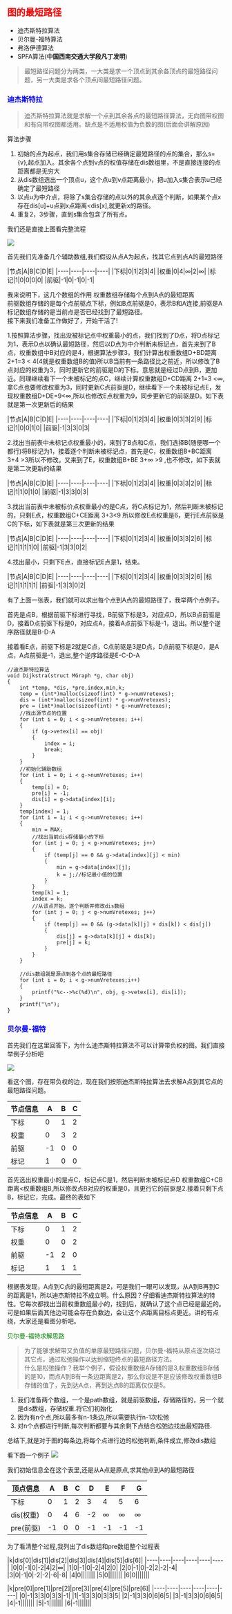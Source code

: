<h2 style="color:red">图的最短路径</h2>

+ 迪杰斯特拉算法
+ 贝尔曼-福特算法
+ 弗洛伊德算法
+ SPFA算法(**中国西南交通大学段凡丁发明**)

> 最短路径问题分为两类，一大类是求一个顶点到其余各顶点的最短路径问题，另一大类是求各个顶点间最短路径问题。

<h3 style="color:blue">迪杰斯特拉</h3>

> 迪杰斯特拉算法就是求解一个点到其余各点的最短路径算法，无向图带权图和有向带权图都适用。缺点是不适用权值为负数的图(后面会讲解原因)

算法步骤

1. 初始的点为起点，我们用s集合存储已经确定最短路径的点的集合，那么s={v},起点加入。其余各个点到v点的权值存储在dis数组里，不是直接连接的点距离都是无穷大
2. 从dis数组选出一个顶点u，这个点u到v点距离最小，把u加入s集合表示u已经确定了最短路径
3. 以点u为中介点，将除了s集合存储的点以外的其余点逐个判断，如果某个点x存在dis[u]+u点到x点距离<dis[x],就更新x的路径。
4. 重复2，3步骤，直到s集合包含了所有点。

我们还是直接上图看完整流程

![](image/tree24.jpg)

首先我们先准备几个辅助数组,我们假设从点A为起点，找其它点到点A的最短路径

|节点|A|B|C|D|E|
|----|----|----|----|
|下标|0|1|2|3|4|
|权重|0|4|∞|2|∞|
|标记|1|0|0|0|0|
|前驱|-1|0|-1|0|-1|

我来说明下，这几个数组的作用
权重数组存储每个点到A点的最短距离<br>
前驱数组存储的是每个点前驱点下标，例如B点前驱是0，表示B和A连接,前驱是A<br>
标记数组存储的是当前点是否已经找到了最短路径。<br>
接下来我们准备工作做好了，开始干活了!

1.按照算法步骤，找出没被标记点中权重最小的点，我们找到了D点，将D点标记为1，表示D点以确认最短路径，然后以D点为中介判断未标记点，首先来到了B点，权重数组中B对应的是4，根据算法步骤3，我们计算出权重数组D+BD距离2+1=3 < 4(4就是权重数组B的值)所以B当前有一条路径比之前近，所以修改了B点对应的权重为3，同时更新它的前驱是D的下标。意思就是经过D点到B，更加近。同理继续看下一个未被标记的点C，继续计算权重数组D+CD距离 2+1=3 <∞,拿C点也要修改权重为3，同时更新C点前驱是D，继续看下一个未被标记点E，发现权重数组D+DE=9<∞,所以也修改E点权重为9，同步更新它的前驱是D。如下表就是第一次更新后的结果

|节点|A|B|C|D|E|
|----|----|----|----|
|下标|0|1|2|3|4|
|权重|0|3|3|2|9|
|标记|1|0|0|1|0|
|前驱|-1|3|3|0|3|


2.找出当前表中未标记点权重最小的，来到了B点和C点，我们选择B(随便哪一个都行)将B标记为1，接着逐个判断未被标记点，首先是C，权重数组B+BC距离 3+4 >3所以不修改。又来到了E，权重数组B+BE 3+∞ >9 ,也不修改，如下表就是第二次更新的结果

|节点|A|B|C|D|E|
|----|----|----|----|
|下标|0|1|2|3|4|
|权重|0|3|3|2|9|
|标记|1|1|0|1|0|
|前驱|-1|3|3|0|3|

3.找出当前表中未被标价点权重最小的是C点，将C点标记为1，然后判断未被标记的，只剩E点，权重数组C+CE距离 3+3<9 所以修改E点权重是6，更行E点前驱是C的下标，如下表就是第三次更新的结果

|节点|A|B|C|D|E|
|----|----|----|----|
|下标|0|1|2|3|4|
|权重|0|3|3|2|6|
|标记|1|1|1|1|0|
|前驱|-1|3|3|0|2|

4.找出最小，只剩下E点，直接标记E点是1，结束。


|节点|A|B|C|D|E|
|----|----|----|----|
|下标|0|1|2|3|4|
|权重|0|3|3|2|6|
|标记|1|1|1|1|1|
|前驱|-1|3|3|0|2|

有了上面一张表，我们就可以求出每个点到A点的最短路径了，我举两个点例子。

首先是点B，根据前驱下标进行寻找，B前驱下标是3，对应点D，所以B点前驱是D，接着D点前驱下标是0，对应点A，接着A点前驱下标是-1，退出。所以整个逆序路径就是B-D-A

接着看E点，前驱下标是2就是C点，C点前驱是3是D点，D点前驱下标是0，是A点，A点前驱是-1，退出,整个逆序路径是E-C-D-A


	//迪杰斯特拉算法
	void Dijkstra(struct MGraph *g, char obj)
	{
		int *temp, *dis, *pre,index,min,k;
		temp = (int*)malloc(sizeof(int) * g->numVretexes);
		dis = (int*)malloc(sizeof(int) * g->numVretexes);
		pre = (int*)malloc(sizeof(int) * g->numVretexes);
		//找出源节点的位置
		for (int i = 0; i < g->numVretexes; i++)
		{
			if (g->vetex[i] == obj)
			{
				index = i;
				break;
			}
		}
		//初始化辅助数组
		for (int i = 0; i < g->numVretexes; i++)
		{
			temp[i] = 0;
			pre[i] = -1;
			dis[i] = g->data[index][i];
		}
		temp[index] = 1;
		for (int i = 1; i < g->numVretexes; i++)
		{
			min = MAX;
			//找出当前dis存储最小的下标
			for (int j = 0; j < g->numVretexes; j++)
			{
				if (temp[j] == 0 && g->data[index][j] < min)
				{
					min = g->data[index][j];
					k = j;//标记最小值的位置
				}
			}
			temp[k] = 1;
			index = k;
			//从该点开始，逐个判断并修改dis数组
			for (int j = 0; j < g->numVretexes; j++)
			{
				if (temp[j] == 0 && (g->data[k][j] + dis[k]) < dis[j])
				{
					dis[j] = g->data[k][j] + dis[k];
					pre[j] = k;
				}
			}
		}
	
		//dis数组就是源点到各个点的最短路径
		for (int i = 0; i < g->numVretexes;i++)
		{
			printf("%c-->%c(%d)\n", obj, g->vetex[i], dis[i]);
		}
		printf("\n");
	}


<h3 style="color:blue">贝尔曼-福特</h3>

首先我们在这里回答下，为什么迪杰斯特拉算法不可以计算带负权的图。我们直接举例子分析吧

![](image/tree25.jpg)

看这个图，存在带负权的边，现在我们按照迪杰斯特拉算法去求解A点到其它点的最短路径问题。

|节点信息|A|B|C|
|----|----|----|----|
|下标|0|1|2|
|权重|0|3|2|
|前驱|-1|0|0|
|标记|1|0|0|

首先选出权重最小的是点C，标记点C是1，然后判断未被标记点D 权重数组C+CB距离<权重数组B,所以修改点B对应的权重是0，且更行它的前驱是2.接着只剩下点B，标记它，完成。最终的表如下

|节点信息|A|B|C|
|----|----|----|----|
|下标|0|1|2|
|权重|0|0|2|
|前驱|-1|2|0|
|标记|1|1|1|

根据表发现，A点到C点的最短距离是2，可是我们一眼可以发现，从A到B再到C的距离是1，所以迪杰斯特拉不成立啊。什么原因？仔细看迪杰斯特拉算法的特性。它每次都找出当前权重数组最小的，找到后，就确认了这个点已经是最近的。可是如果后面其他边可能会存在负数边，会让这个点距离目标点更近。讲的有点绕，大家还是看图分析吧。


<p style="color:green">贝尔曼-福特求解思路</p>

>为了能够求解带又负值的单原最短路径问题，贝尔曼-福特从原点逐次绕过其它点，通过松弛操作以达到缩短终点的最短路径方法。<br>
什么是松弛操作？我举个例子，假设权重数组A存储的是3,权重数组B存储的是10，而点A到B有一条边距离是2，那么你说是不是应该修改权重数组B存储的值了，先到达A点，再到达点B的距离仅仅是5。

1. 我们准备两个数组，一个是path数组，就是前驱数组，存储路径的，另一个就是dis数组，存储权重.将它们初始化
2. 因为有n个点,所以最多有n-1条边,所以需要执行n-1次松弛
3. 对n个点都进行判断,每次判断都要与其余剩下点结合松弛边找出最短路径.

总结下,就是对于图的每条边,将每个点进行边的松弛判断,条件成立,修改dis数组

看下面一个例子
![](image/tree26.jpg)


我们初始信息全在这个表里,还是从A点是原点,求其他点到A的最短路径

|顶点信息|A|B|C|D|E|F|G|
|----|----|----|----|----|----|----|----|
|下标|0|1|2|3|4|5|6|
|dis(权重)|0|4|6|-2|∞|∞|∞|
|pre(前驱)|-1|0|0|-1|-1|-1|-1|

为了看清整个过程,我列出了dis数组和pre数组整个过程表

|k|dis[0]|dis[1]|dis[2]|dis[3]|dis[4]|dis[5]|dis[6]|
|----|----|----|----|----|----|
|0|0|-1|0|-2|4|2|∞|
|1|0|-1|0|-2|4|2|0|
|2|0|-1|0|-2|2|-2|-4|
|3|0|-1|0|-2|-2|-6|-8|
|4|0|||||||
|5|0|||||||
|6|0|||||||

|k|pre[0]|pre[1]|pre[2]|pre[3]|pre[4]|pre[5]|pre[6]|
|----|----|----|----|----|----|
|0|-1|3|3|0|3|3|-1|
|1|-1|3|3|0|3|3|5|
|2|-1|3|3|0|6|6|5|
|3|-1|3|3|0|6|6|5|
|4|-1|||||||
|5|-1|||||||
|6|-1|||||||





